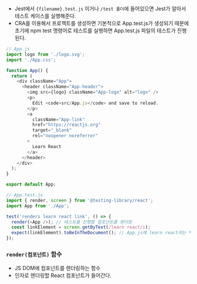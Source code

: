 - Jest에서 `{filename}.test.js` 이거나 `/test 폴더`에 들어있으면 Jest가 알아서 테스트 케이스를 실행해준다.
- CRA를 이용해서 프로젝트를 생성하면 기본적으로 App.test.js가 생성되기 때문에 초기에 npm test 명령어로 테스트를 실행하면 App.test.js 파일의 테스트가 진행된다.

```javascript
// App.js
import logo from './logo.svg';
import './App.css';

function App() {
  return (
    <div className="App">
      <header className="App-header">
        <img src={logo} className="App-logo" alt="logo" />
        <p>
          Edit <code>src/App.js</code> and save to reload.
        </p>
        <a
          className="App-link"
          href="https://reactjs.org"
          target="_blank"
          rel="noopener noreferrer"
        >
          Learn React
        </a>
      </header>
    </div>
  );
}

export default App;

// App.test.js
import { render, screen } from '@testing-library/react';
import App from './App';

test('renders learn react link', () => {
  render(<App />); // 테스트를 진행할 컴포넌트를 렌더링
  const linkElement = screen.getByText(/learn react/i);
  expect(linkElement).toBeInTheDocument(); // App.js에 learn react라는 텍스트가 있는지 확인
});
```

### `render(컴포넌트)` 함수

- JS DOM에 컴포넌트를 렌더링하는 함수
- 인자로 렌더링할 React 컴포넌트가 들어간다.
